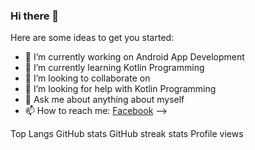 ### Hi there 👋


Here are some ideas to get you started:

- 🔭 I’m currently working on Android App Development
- 🌱 I’m currently learning Kotlin Programming
- 👯 I’m looking to collaborate on 
- 🤔 I’m looking for help with Kotlin Programming
- 💬 Ask me about anything about myself
- 📫 How to reach me: [Facebook](https://www.facebook.com/adn.younus/)
-->


Top Langs GitHub stats
GitHub streak stats
Profile views
